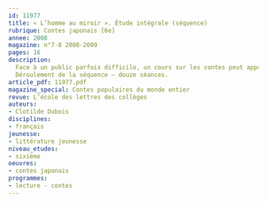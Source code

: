 ```yaml
---
id: 11977
title: « L’homme au miroir ». Étude intégrale (séquence)
rubrique: Contes japonais [6e]
annee: 2008
magazine: n°7-8 2008-2009
pages: 16
description: 
  Face à un public parfois difficile, un cours sur les contes peut apparaître comme une redite de thèmes et de personnages bien connus. Et si les « contes d’ailleurs » étaient la solution ? S’ils apportaient la distance nécessaire aux élèves pour réinvestir ce genre littéraire d’une certaine curiosité ? Cet article propose d’évoquer un pays dont aucun élève, peut-être, ne serait originaire. Le Japon, par exemple. Un pays d’Extrême-Orient, gage de dépaysement total, mais, grâce aux mangas, pas totalement inconnu des jeunes adolescents...
  Déroulement de la séquence – douze séances.
article_pdf: 11977.pdf
magazine_special: Contes populaires du monde entier
revue: L’école des lettres des collèges
auteurs:
- Clotilde Dubois
disciplines:
- français
jeunesse:
- littérature jeunesse
niveau_etudes:
- sixième
oeuvres:
- contes japonais
programmes:
- lecture - contes
---
```

